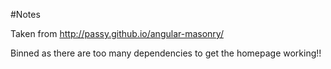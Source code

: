 #Notes

Taken from http://passy.github.io/angular-masonry/

Binned as there are too many dependencies to get the homepage working!!
